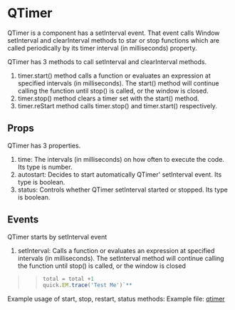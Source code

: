 # QTimer

QTimer is a component has a setInterval event. That event calls Window setInterval and clearInterval methods to star or stop functions which are called periodically by its timer interval (in milliseconds) property.

QTimer has 3 methods to call setInterval and clearInterval methods.

1. timer.start() method calls a function or evaluates an expression at specified intervals (in milliseconds). The start() method will continue calling the function until stop() is called, or the window is closed.
2. timer.stop() method clears a timer set with the start() method.
3. timer.reStart method calls timer.stop() and timer.start() respectively.

## Props

QTimer has 3 properties.
1. time: The intervals (in milliseconds) on how often to execute the code. Its type is number.
2. autostart: Decides to start automatically QTimer' setInterval event. Its type is boolean.
3. status: Controls whether QTimer setInterval started or stopped. Its type is boolean.

## Events

QTimer starts by setInterval event
1. setInterval: Calls a function or evaluates an expression at specified intervals (in milliseconds).
The setInterval method will continue calling the function until stop() is called, or the window is closed


> > ```ts
> > total = total +1
> > quick.EM.trace('Test Me')`**
> > ```

Example usage of start, stop, restart, status methods:
Example file: <a href="https://studio.onplateau.com/quick/?q=/quick/qjsons/qtimer.qjson" target="_blank">qtimer</a>